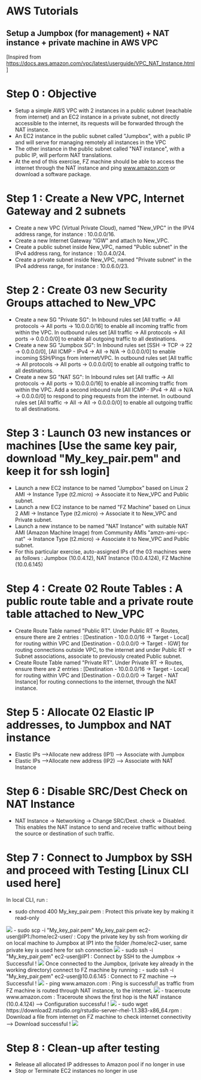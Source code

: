 # AWS Tutorials
## Setup a Jumpbox (for management) + NAT instance + private machine in AWS VPC
[Inspired from https://docs.aws.amazon.com/vpc/latest/userguide/VPC_NAT_Instance.html]

# Step 0 : Objective
- Setup a simple AWS VPC with 2 instances in a public subnet (reachable from internet) and an EC2 instance in a private subnet, not directly accessible to the internet, its requests will be forwarded through the NAT instance.
- An EC2 instance in the public subnet called "Jumpbox", with a public IP and will serve for managing remotely all instances in the VPC
- The other instance in the public subnet called "NAT instance", with a public IP, will perform NAT translations.
- At the end of this exercise, FZ machine should be able to access the internet through the NAT instance and ping www.amazon.com or download a software package.

# Step 1 : Create a New VPC, Internet Gateway and 2 subnets 
- Create a new VPC (Virtual Private Cloud), named "New_VPC" in the IPV4 address range, for instance : 10.0.0.0/16.
- Create a new Internet Gateway "IGW" and attach to New_VPC.
- Create a public subnet inside New_VPC, named "Public subnet" in the IPv4 address rang, for instance : 10.0.4.0/24.
- Create a private subnet inside New_VPC, named "Private subnet" in the IPv4 address range, for instance : 10.0.6.0/23.

# Step 2 : Create 03 new Security Groups attached to New_VPC
- Create a new SG "Private SG": In Inbound rules set [All traffic -> All protocols -> All ports -> 10.0.0.0/16] to enable all incoming traffic from within the VPC.
  In outbound rules set [All traffic -> All protocols -> All ports -> 0.0.0.0/0] to enable all outgoing traffic to all destinations.
- Create a new SG "Jumpbox SG": In Inbound rules set [SSH -> TCP -> 22 -> 0.0.0.0/0], [All ICMP - IPv4 -> All -> N/A -> 0.0.0.0/0] to enable incoming SSH/Pings from internet/VPC.
  In outbound rules set [All traffic -> All protocols -> All ports -> 0.0.0.0/0] to enable all outgoing traffic to all destinations.
- Create a new SG "NAT SG": In Inbound rules set [All traffic -> All protocols -> All ports -> 10.0.0.0/16] to enable all incoming traffic from within the VPC. Add a second inbound rule [All ICMP - IPv4 -> All -> N/A -> 0.0.0.0/0] to respond to ping requests from the internet.
  In outbound rules set [All traffic -> All -> All -> 0.0.0.0/0] to enable all outgoing traffic to all destinations.

# Step 3 : Launch 03 new instances or machines [Use the same key pair, download "My_key_pair.pem" and keep it for ssh login]
- Launch a new EC2 instance to be named "Jumpbox" based on Linux 2 AMI -> Instance Type (t2.micro) -> Associate it to New_VPC and Public subnet.
- Launch a new EC2 instance to be named "FZ Machine" based on Linux 2 AMI -> Instance Type (t2.micro) -> Associate it to New_VPC and Private subnet.
- Launch a new instance to be named "NAT Instance" with suitable NAT AMI (Amazon Machine Image) from Community AMIs "amzn-ami-vpc-nat" -> Instance Type (t2.micro) -> Associate it to New_VPC and Public subnet.
- For this particular exercise, auto-assigned IPs of the 03 machines were as follows :
  Jumpbox (10.0.4.12), NAT Instance (10.0.4.124), FZ Machine (10.0.6.145)
  
# Step 4 : Create 02 Route Tables : A public route table and a private route table attached to New_VPC
- Create Route Table named "Public RT". Under Public RT -> Routes, ensure there are 2 entries : [Destination - 10.0.0.0/16   ->   Target - Local] for routing within VPC and [Destination - 0.0.0.0/0   ->   Target - IGW] for routing connections outside VPC, to the internet and under Public RT -> Subnet associations, associate to previously created Public subnet.
- Create Route Table named "Private RT". Under Private RT -> Routes, ensure there are 2 entries : [Destination - 10.0.0.0/16   ->   Target - Local] for routing within VPC and [Destination - 0.0.0.0/0   ->   Target - NAT Instance] for routing connections to the internet, through the NAT instance.

# Step 5 : Allocate 02 Elastic IP addresses, to Jumpbox and NAT instance
- Elastic IPs -->Allocate new address (IP1) --> Associate with Jumpbox
- Elastic IPs -->Allocate new address (IP2) --> Associate with NAT Instance

# Step 6 : Disable SRC/Dest Check on NAT Instance
- NAT Instance -> Networking -> Change SRC/Dest. check -> Disabled. This enables the NAT instance to send and receive traffic without being the source or destination of such traffic.

# Step 7 : Connect to Jumpbox by SSH and proceed with Testing [Linux CLI used here]
In local CLI, run :
- sudo chmod 400 My_key_pair.pem : Protect this private key by making it read-only
<img src="./1.jpg">
- sudo scp -i "My_key_pair.pem" My_key_pair.pem ec2-user@IP1:/home/ec2-user/ : Copy the private key by ssh from working dir on local 
machine to Jumpbox at IP1 into the folder /home/ec2-user, same private key is used here for ssh connection
<img src="./2.jpg">
- sudo ssh -i "My_key_pair.pem" ec2-user@IP1 : Connect by SSH to the Jumpbox -> Successful !
<img src="./Connected to JB.jpg">
Once connected to the Jumpbox, (private key already in the working directory) connect to FZ machine by running :                          - sudo ssh -i "My_key_pair.pem" ec2-user@10.0.6.145 : Connect to FZ machine  --> Successful !
<img src="./Connected to FZ.jpg">
- ping www.amazon.com  : Ping is successful! as traffic from FZ machine is routed through NAT instance, to the internet.
<img src="./Ping to AMZ successful.jpg">
- traceroute www.amazon.com : Traceroute shows the first hop is the NAT instance (10.0.4.124) --> Configuration successful !
<img src="./Traceroute.jpg">
- sudo wget https://download2.rstudio.org/rstudio-server-rhel-1.1.383-x86_64.rpm : Download a file from internet on FZ machine to check internet connectivity --> Download successful !
<img src="./Test Download.jpg">

# Step 8 : Clean-up after testing
- Release all allocated IP addresses to Amazon pool if no longer in use
- Stop or Terminate EC2 instances no longer in use
